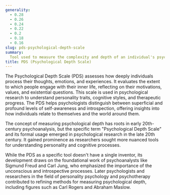 ```yaml
---
generality:
  - 0.28
  - 0.26
  - 0.24
  - 0.22
  - 0.2
  - 0.18
  - 0.16
slug: pds-psychological-depth-scale
summary:
  Tool used to measure the complexity and depth of an individual's psychological experiences and inner life.
title: PDS (Psychological Depth Scale)
---
```


The Psychological Depth Scale (PDS) assesses how deeply individuals process their thoughts, emotions, and experiences. It evaluates the extent to which people engage with their inner life, reflecting on their motivations, values, and existential questions. This scale is used in psychological research to understand personality traits, cognitive styles, and therapeutic progress. The PDS helps psychologists distinguish between superficial and profound levels of self-awareness and introspection, offering insights into how individuals relate to themselves and the world around them.

The concept of measuring psychological depth has roots in early 20th-century psychoanalysis, but the specific term "Psychological Depth Scale" and its formal usage emerged in psychological research in the late 20th century. It gained prominence as researchers sought more nuanced tools for understanding personality and cognitive processes.

While the PDS as a specific tool doesn't have a single inventor, its development draws on the foundational work of psychoanalysts like Sigmund Freud and Carl Jung, who emphasized the importance of the unconscious and introspective processes. Later psychologists and researchers in the field of personality psychology and psychotherapy contributed to refining methods for measuring psychological depth, including figures such as Carl Rogers and Abraham Maslow.
